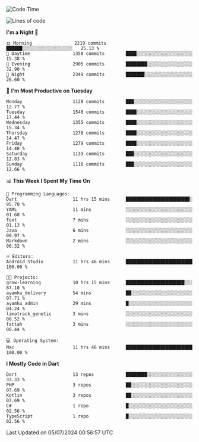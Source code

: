 <!--START_SECTION:waka-->
![Code Time](http://img.shields.io/badge/Code%20Time-595%20hrs%2054%20mins-blue)

![Lines of code](https://img.shields.io/badge/From%20Hello%20World%20I%27ve%20Written-2.8%20million%20lines%20of%20code-blue)

**I'm a Night 🦉** 

```text
🌞 Morning                2219 commits        ██████░░░░░░░░░░░░░░░░░░░   25.13 % 
🌆 Daytime                1358 commits        ████░░░░░░░░░░░░░░░░░░░░░   15.38 % 
🌃 Evening                2905 commits        ████████░░░░░░░░░░░░░░░░░   32.90 % 
🌙 Night                  2349 commits        ███████░░░░░░░░░░░░░░░░░░   26.60 % 
```
📅 **I'm Most Productive on Tuesday** 

```text
Monday                   1128 commits        ███░░░░░░░░░░░░░░░░░░░░░░   12.77 % 
Tuesday                  1540 commits        ████░░░░░░░░░░░░░░░░░░░░░   17.44 % 
Wednesday                1355 commits        ████░░░░░░░░░░░░░░░░░░░░░   15.34 % 
Thursday                 1278 commits        ████░░░░░░░░░░░░░░░░░░░░░   14.47 % 
Friday                   1279 commits        ████░░░░░░░░░░░░░░░░░░░░░   14.48 % 
Saturday                 1133 commits        ███░░░░░░░░░░░░░░░░░░░░░░   12.83 % 
Sunday                   1118 commits        ███░░░░░░░░░░░░░░░░░░░░░░   12.66 % 
```


📊 **This Week I Spent My Time On** 

```text
💬 Programming Languages: 
Dart                     11 hrs 15 mins      ████████████████████████░   95.70 % 
YAML                     11 mins             ░░░░░░░░░░░░░░░░░░░░░░░░░   01.68 % 
Text                     7 mins              ░░░░░░░░░░░░░░░░░░░░░░░░░   01.13 % 
Java                     6 mins              ░░░░░░░░░░░░░░░░░░░░░░░░░   00.97 % 
Markdown                 2 mins              ░░░░░░░░░░░░░░░░░░░░░░░░░   00.32 % 

🔥 Editors: 
Android Studio           11 hrs 46 mins      █████████████████████████   100.00 % 

🐱‍💻 Projects: 
grow-learning            10 hrs 15 mins      ██████████████████████░░░   87.10 % 
ayamku_delivery          54 mins             ██░░░░░░░░░░░░░░░░░░░░░░░   07.71 % 
ayamku_admin             29 mins             █░░░░░░░░░░░░░░░░░░░░░░░░   04.24 % 
limatrack_genetic        3 mins              ░░░░░░░░░░░░░░░░░░░░░░░░░   00.52 % 
fattah                   3 mins              ░░░░░░░░░░░░░░░░░░░░░░░░░   00.44 % 

💻 Operating System: 
Mac                      11 hrs 46 mins      █████████████████████████   100.00 % 
```

**I Mostly Code in Dart** 

```text
Dart                     13 repos            ████████░░░░░░░░░░░░░░░░░   33.33 % 
PHP                      3 repos             ██░░░░░░░░░░░░░░░░░░░░░░░   07.69 % 
Kotlin                   3 repos             ██░░░░░░░░░░░░░░░░░░░░░░░   07.69 % 
C#                       1 repo              █░░░░░░░░░░░░░░░░░░░░░░░░   02.56 % 
TypeScript               1 repo              █░░░░░░░░░░░░░░░░░░░░░░░░   02.56 % 
```




 Last Updated on 05/07/2024 00:56:57 UTC
<!--END_SECTION:waka-->
